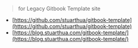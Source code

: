 > for Legacy Gitbook Template site

* [https://github.com/stuarthua/gitbook-template](https://github.com/stuarthua/gitbook-template)
* [https://blog.stuarthua.com/gitbook-template/](https://blog.stuarthua.com/gitbook-template/)
